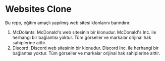 # Websites Clone

Bu repo, eğitim amaçlı yapılmış web sitesi klonlarını barındırır. 

1. McDolants: McDonald's web sitesinin bir klonudur. McDonald's Inc. ile herhangi bir bağlantısı yoktur. Tüm görseller ve markalar orijinal hak sahiplerine aittir.
2. Discord: Discord web sitesinin bir klonudur. Discord Inc. ile herhangi bir bağlantısı yoktur. Tüm görseller ve markalar orijinal hak sahiplerine aittir.
